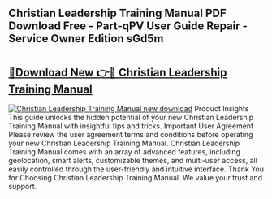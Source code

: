 ## Christian Leadership Training Manual PDF Download Free - Part-qPV User Guide Repair - Service Owner Edition sGd5m

# <h2><a href="http://bc44383.oget.top/?id=Christian+Leadership+Training+Manual">🔗Download New 👉🔴 Christian Leadership Training Manual</a></h2>

[![Christian Leadership Training Manual new download](https://i.imgur.com/5g1atiW.png)](http://bc44383.oget.top/?id=Christian+Leadership+Training+Manual)
Product Insights This guide unlocks the hidden potential of your new Christian Leadership Training Manual with insightful tips and tricks. Important User Agreement Please review the user agreement terms and conditions before operating your new Christian Leadership Training Manual. Christian Leadership Training Manual comes with an array of advanced features, including geolocation, smart alerts, customizable themes, and multi-user access, all easily controlled through the user-friendly and intuitive interface. Thank You for Choosing Christian Leadership Training Manual. We value your trust and support.
